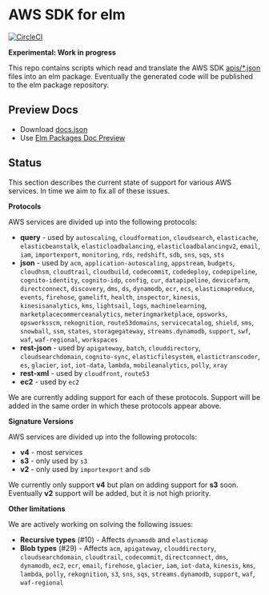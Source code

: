 AWS SDK for elm
===============

[![CircleCI](https://img.shields.io/circleci/project/github/ktonon/aws-sdk-elm/master.svg)](https://circleci.com/gh/ktonon/aws-sdk-elm)

__Experimental: Work in progress__

This repo contains scripts which read and translate the AWS SDK [apis/*.json][] files into an elm package. Eventually the generated code will be published to the elm package repository.

## Preview Docs

* Download [docs.json](https://s3.amazonaws.com/aws-sdk-elm/docs.json)
* Use [Elm Packages Doc Preview](http://package.elm-lang.org/help/docs-preview)

[apis/*.json]:https://github.com/aws/aws-sdk-js/tree/master/apis
[AWS SDK for JavaScript]:https://github.com/aws/aws-sdk-js

## Status

This section describes the current state of support for various AWS services. In time we aim to fix all of these issues.

__Protocols__

AWS services are divided up into the following protocols:

* __query__ -  used by `autoscaling`, `cloudformation`, `cloudsearch`, `elasticache`, `elasticbeanstalk`, `elasticloadbalancing`, `elasticloadbalancingv2`, `email`, `iam`, `importexport`, `monitoring`, `rds`, `redshift`, `sdb`, `sns`, `sqs`, `sts`
* __json__ - used by `acm`, `application-autoscaling`, `appstream`, `budgets`, `cloudhsm`, `cloudtrail`, `cloudbuild`, `codecommit`, `codedeploy`, `codepipeline`, `cognito-identity`, `cognito-idp`, `config`, `cur`, `datapipeline`, `devicefarm`, `directconnect`, `discovery`, `dms`, `ds`, `dynamodb`, `ecr`, `ecs`, `elasticmapreduce`, `events`, `firehose`, `gamelift`, `health`, `inspector`, `kinesis`, `kinesisanalytics`, `kms`, `lightsail`, `logs`, `machinelearning`, `marketplacecommerceanalytics`, `meteringmarketplace`, `opsworks`, `opsworksscm`, `rekognition`, `route53domains`, `servicecatalog`, `shield`, `sms`, `snowball`, `ssm`, `states`, `storagegateway`, `streams.dynamodb`, `support`, `swf`, `waf`, `waf-regional`, `workspaces`
* __rest-json__ - used by `apigateway`, `batch`, `clouddirectory`, `cloudsearchdomain`, `cognito-sync`, `elasticfilesystem`, `elastictranscoder`, `es`, `glacier`, `iot`, `iot-data`, `lambda`, `mobileanalytics`, `polly`, `xray`
* __rest-xml__ - used by `cloudfront`, `route53`
* __ec2__ - used by `ec2`

We are currently adding support for each of these protocols. Support will be added in the same order in which these protocols appear above.

__Signature Versions__

AWS services are divided up into the following protocols:

* __v4__ - most services
* __s3__ - only used by `s3`
* __v2__ - only used by `importexport` and `sdb`

We currently only support __v4__ but plan on adding support for __s3__ soon. Eventually __v2__ support will be added, but it is not high priority.

__Other limitations__

We are actively working on solving the following issues:

* __Recursive types__ (#10) - Affects `dynamodb` and `elasticmap`
* __Blob types__ (#29) - Affects `acm`, `apigateway`, `clouddirectory`, `cloudsearchdomain`, `cloudtrail`, `codecommit`, `directconnect`, `dms`, `dynamodb`, `ec2`, `ecr`, `email`, `firehose`, `glacier`, `iam`, `iot-data`, `kinesis`, `kms`, `lambda`, `polly`, `rekognition`, `s3`, `sns`, `sqs`, `streams.dynamodb`, `support`, `waf`, `waf-regional`
